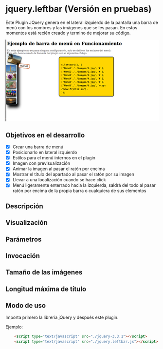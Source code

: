 # jquery.leftbar (Versión en pruebas)
Este Plugin JQuery genera en el lateral izquierdo de la pantalla una barra de menú con los nombres y las imágenes que se les pasan.
En estos momentos está recién creado y termino de mejorar su código.

![Ejemplo de configuración básica](./Previsualizaciones/preview.png)

## Objetivos en el desarrollo
- [x] Crear una barra de menú
- [x] Posicionarlo en lateral izquierdo
- [x] Estilos para el menú internos en el plugin
- [x] Imagen con previsualización
- [x] Animar la imagen al pasar el ratón por encima
- [x] Mostrar el título del apartado al pasar el ratón por su imagen
- [x] Llevar a una localización cuando se hace click
- [x] Menú ligeramente enterrado hacia la izquierda, saldrá del todo al pasar ratón por encima de la propia barra o cualquiera de sus elementos

## Descripción

## Visualización

## Parámetros

## Invocación

## Tamaño de las imágenes

## Longitud máxima de título

## Modo de uso
Importa primero la librería jQuery y después este plugin.

Ejemplo:
```html
    <script type="text/javascript" src="./jquery-3.3.1"></script>
    <script type="text/javascript" src="./jquery.leftbar.js"></script>
```
